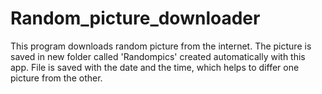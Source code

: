 # Random_picture_downloader
This program downloads random picture from the internet.
The picture is saved in new folder called 'Randompics' created automatically with this app. File is saved with the date and the time, which helps to differ one picture from the other. 
